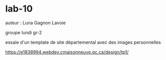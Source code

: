 # lab-10

auteur : Luna Gagnon Lavoie

groupe lundi gr-2

essaie d'un template de site départemental avec des images personnelles 

https://e1838994.webdev.cmaisonneuve.qc.ca/design/tp1/
